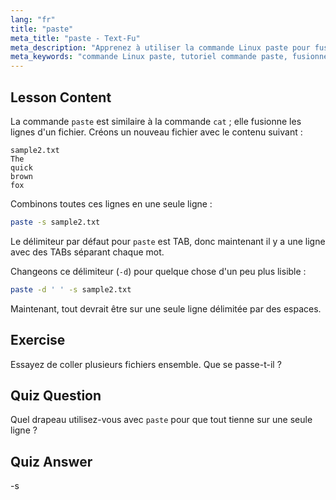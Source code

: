 ```yaml
---
lang: "fr"
title: "paste"
meta_title: "paste - Text-Fu"
meta_description: "Apprenez à utiliser la commande Linux paste pour fusionner les lignes de fichiers. Découvrez les délimiteurs et combinez des fichiers avec ce tutoriel essentiel sur les commandes Linux."
meta_keywords: "commande Linux paste, tutoriel commande paste, fusionner les lignes de fichiers, commandes Linux, Linux pour débutants, guide Linux"
---
```


## Lesson Content

La commande `paste` est similaire à la commande `cat` ; elle fusionne les lignes d'un fichier. Créons un nouveau fichier avec le contenu suivant :

```
sample2.txt
The
quick
brown
fox
```

Combinons toutes ces lignes en une seule ligne :

```bash
paste -s sample2.txt
```

Le délimiteur par défaut pour `paste` est TAB, donc maintenant il y a une ligne avec des TABs séparant chaque mot.

Changeons ce délimiteur (`-d`) pour quelque chose d'un peu plus lisible :

```bash
paste -d ' ' -s sample2.txt
```

Maintenant, tout devrait être sur une seule ligne délimitée par des espaces.

## Exercise

Essayez de coller plusieurs fichiers ensemble. Que se passe-t-il ?

## Quiz Question

Quel drapeau utilisez-vous avec `paste` pour que tout tienne sur une seule ligne ?

## Quiz Answer

-s
